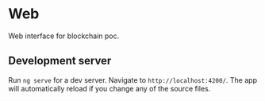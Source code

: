 # Web

Web interface for blockchain poc. 

## Development server

Run `ng serve` for a dev server. Navigate to `http://localhost:4200/`. The app will automatically reload if you change any of the source files.